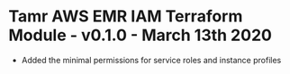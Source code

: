 # Tamr AWS EMR IAM Terraform Module - v0.1.0 - March 13th 2020
* Added the minimal permissions for service roles and instance profiles
